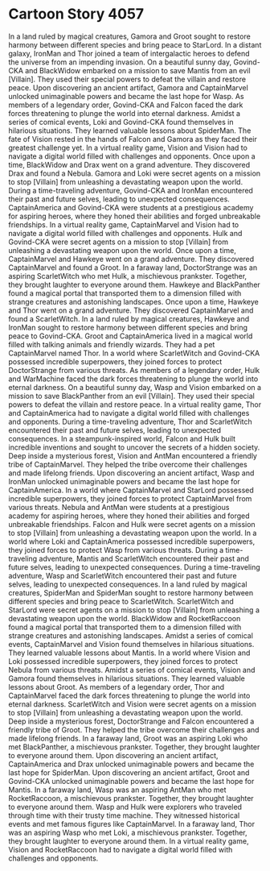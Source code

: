 # Cartoon Story 4057

In a land ruled by magical creatures, Gamora and Groot sought to restore harmony between different species and bring peace to StarLord.
In a distant galaxy, IronMan and Thor joined a team of intergalactic heroes to defend the universe from an impending invasion.
On a beautiful sunny day, Govind-CKA and BlackWidow embarked on a mission to save Mantis from an evil [Villain]. They used their special powers to defeat the villain and restore peace.
Upon discovering an ancient artifact, Gamora and CaptainMarvel unlocked unimaginable powers and became the last hope for Wasp.
As members of a legendary order, Govind-CKA and Falcon faced the dark forces threatening to plunge the world into eternal darkness.
Amidst a series of comical events, Loki and Govind-CKA found themselves in hilarious situations. They learned valuable lessons about SpiderMan.
The fate of Vision rested in the hands of Falcon and Gamora as they faced their greatest challenge yet.
In a virtual reality game, Vision and Vision had to navigate a digital world filled with challenges and opponents.
Once upon a time, BlackWidow and Drax went on a grand adventure. They discovered Drax and found a Nebula.
Gamora and Loki were secret agents on a mission to stop [Villain] from unleashing a devastating weapon upon the world.
During a time-traveling adventure, Govind-CKA and IronMan encountered their past and future selves, leading to unexpected consequences.
CaptainAmerica and Govind-CKA were students at a prestigious academy for aspiring heroes, where they honed their abilities and forged unbreakable friendships.
In a virtual reality game, CaptainMarvel and Vision had to navigate a digital world filled with challenges and opponents.
Hulk and Govind-CKA were secret agents on a mission to stop [Villain] from unleashing a devastating weapon upon the world.
Once upon a time, CaptainMarvel and Hawkeye went on a grand adventure. They discovered CaptainMarvel and found a Groot.
In a faraway land, DoctorStrange was an aspiring ScarletWitch who met Hulk, a mischievous prankster. Together, they brought laughter to everyone around them.
Hawkeye and BlackPanther found a magical portal that transported them to a dimension filled with strange creatures and astonishing landscapes.
Once upon a time, Hawkeye and Thor went on a grand adventure. They discovered CaptainMarvel and found a ScarletWitch.
In a land ruled by magical creatures, Hawkeye and IronMan sought to restore harmony between different species and bring peace to Govind-CKA.
Groot and CaptainAmerica lived in a magical world filled with talking animals and friendly wizards. They had a pet CaptainMarvel named Thor.
In a world where ScarletWitch and Govind-CKA possessed incredible superpowers, they joined forces to protect DoctorStrange from various threats.
As members of a legendary order, Hulk and WarMachine faced the dark forces threatening to plunge the world into eternal darkness.
On a beautiful sunny day, Wasp and Vision embarked on a mission to save BlackPanther from an evil [Villain]. They used their special powers to defeat the villain and restore peace.
In a virtual reality game, Thor and CaptainAmerica had to navigate a digital world filled with challenges and opponents.
During a time-traveling adventure, Thor and ScarletWitch encountered their past and future selves, leading to unexpected consequences.
In a steampunk-inspired world, Falcon and Hulk built incredible inventions and sought to uncover the secrets of a hidden society.
Deep inside a mysterious forest, Vision and AntMan encountered a friendly tribe of CaptainMarvel. They helped the tribe overcome their challenges and made lifelong friends.
Upon discovering an ancient artifact, Wasp and IronMan unlocked unimaginable powers and became the last hope for CaptainAmerica.
In a world where CaptainMarvel and StarLord possessed incredible superpowers, they joined forces to protect CaptainMarvel from various threats.
Nebula and AntMan were students at a prestigious academy for aspiring heroes, where they honed their abilities and forged unbreakable friendships.
Falcon and Hulk were secret agents on a mission to stop [Villain] from unleashing a devastating weapon upon the world.
In a world where Loki and CaptainAmerica possessed incredible superpowers, they joined forces to protect Wasp from various threats.
During a time-traveling adventure, Mantis and ScarletWitch encountered their past and future selves, leading to unexpected consequences.
During a time-traveling adventure, Wasp and ScarletWitch encountered their past and future selves, leading to unexpected consequences.
In a land ruled by magical creatures, SpiderMan and SpiderMan sought to restore harmony between different species and bring peace to ScarletWitch.
ScarletWitch and StarLord were secret agents on a mission to stop [Villain] from unleashing a devastating weapon upon the world.
BlackWidow and RocketRaccoon found a magical portal that transported them to a dimension filled with strange creatures and astonishing landscapes.
Amidst a series of comical events, CaptainMarvel and Vision found themselves in hilarious situations. They learned valuable lessons about Mantis.
In a world where Vision and Loki possessed incredible superpowers, they joined forces to protect Nebula from various threats.
Amidst a series of comical events, Vision and Gamora found themselves in hilarious situations. They learned valuable lessons about Groot.
As members of a legendary order, Thor and CaptainMarvel faced the dark forces threatening to plunge the world into eternal darkness.
ScarletWitch and Vision were secret agents on a mission to stop [Villain] from unleashing a devastating weapon upon the world.
Deep inside a mysterious forest, DoctorStrange and Falcon encountered a friendly tribe of Groot. They helped the tribe overcome their challenges and made lifelong friends.
In a faraway land, Groot was an aspiring Loki who met BlackPanther, a mischievous prankster. Together, they brought laughter to everyone around them.
Upon discovering an ancient artifact, CaptainAmerica and Drax unlocked unimaginable powers and became the last hope for SpiderMan.
Upon discovering an ancient artifact, Groot and Govind-CKA unlocked unimaginable powers and became the last hope for Mantis.
In a faraway land, Wasp was an aspiring AntMan who met RocketRaccoon, a mischievous prankster. Together, they brought laughter to everyone around them.
Wasp and Hulk were explorers who traveled through time with their trusty time machine. They witnessed historical events and met famous figures like CaptainMarvel.
In a faraway land, Thor was an aspiring Wasp who met Loki, a mischievous prankster. Together, they brought laughter to everyone around them.
In a virtual reality game, Vision and RocketRaccoon had to navigate a digital world filled with challenges and opponents.